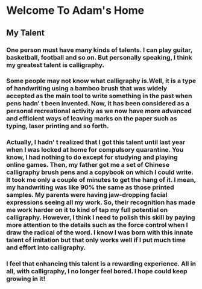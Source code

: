 # **Welcome To Adam's Home**

## My Talent
### One person must have many kinds of talents. I can play guitar, basketball, football and so on. But personally speaking, I think my greatest talent is calligraphy.
### Some people may not know what calligraphy is.Well, it is a type of handwriting using a bamboo brush that was widely accepted as the main tool to write something in the past when pens hadn' t been invented. Now, it has been considered as a personal recreational activity as we now have more advanced and efficient ways of leaving marks on the paper such as typing, laser printing and so forth.  
### Actually, I hadn' t realized that I got this talent until last year when I was locked at home for compulsory quarantine. You know, I had nothing to do except for studying and playing online games. Then, my father got me a set of Chinese calligraphy brush pens and a copybook on which I could write. It took me only a couple of minutes to get the hang of it. I mean, my handwriting was like 90% the same as those printed samples. My parents were having jaw-dropping facial expressions seeing all my work. So, their recognition has made me work harder on it to kind of tap my full potential on calligraphy. However, l think I need to polish this skill by paying more attention to the details such as the force control when I draw the radical of the word. I know I was born with this innate talent of imitation but that only works well if I put much time and effort into calligraphy.
### I feel that enhancing this talent is a rewarding experience. All in all, with calligraphy, I no longer feel bored. I hope could keep growing in it! 
